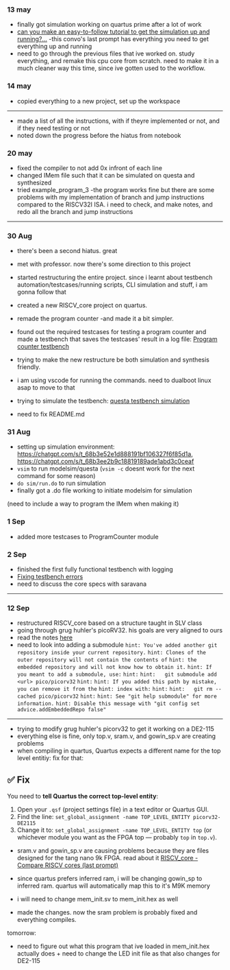 ### 13 may
- finally got simulation working on quartus prime after a lot of work
- [can you make an easy-to-follow tutorial to get the simulation up and running?...](https://www.perplexity.ai/search/can-you-make-an-easy-to-follow-3E0_5UZYRbGqW0mCqE26Vw) -this convo's last prompt has everything you need to get everything up and running
- need to go through the previous files that ive worked on. study everything, and remake this cpu core from scratch. need to make it in a much cleaner way this time, since ive gotten used to the workflow.

### 14 may
- copied everything to a new project, set up the workspace
---
- made a list of all the instructions, with if theyre implemented or not, and if they need testing or not
- noted down the progress before the hiatus from notebook

### 20 may
- fixed the compiler to not add 0x infront of each line
- changed IMem file such that it can be simulated on questa and synthesized 
- tried example_program_3 -the program works fine but there are some problems with my implementation of branch and jump instructions compared to the RISCV32I ISA. i need to check, and make notes, and redo all the branch and jump instructions

----
### 30 Aug
- there's been a second hiatus. great
- met with professor. now there's some direction to this project
- started restructuring the entire project. since i learnt about testbench automation/testcases/running scripts, CLI simulation and stuff, i am gonna follow that

- created a new RISCV_core project on quartus.
- remade the program counter -and made it a bit simpler.
- found out the required testcases for testing a program counter and made a testbench that saves the testcases' result in a log file: [Program counter testbench](https://chatgpt.com/c/68b3447f-b1a4-8330-b84a-c14acbbfe17e)
- trying to make the new restructure be both simulation and synthesis friendly.

- i am using vscode for running the commands. need to dualboot linux asap to move to that
- trying to simulate the testbench: [questa testbench simulation](https://chatgpt.com/c/68b350fe-cd4c-832f-a9e0-d57896a86450)

- need to fix README.md

### 31 Aug
- setting up simulation environment: https://chatgpt.com/s/t_68b3e52e1d888191bf106327f6f85d1a, https://chatgpt.com/s/t_68b3ee2b9c18819189ade1abd3c0ceaf
- `vsim` to run modelsim/questa (`vsim -c` doesnt work for the next command for some reason)
- `do sim/run.do` to run simulation
- finally got a .do file working to initiate modelsim for simulation

(need to include a way to program the IMem when making it)


### 1 Sep
- added more testcases to ProgramCounter module

### 2 Sep
- finished the first fully functional testbench with logging
- [Fixing testbench errors](https://chatgpt.com/c/68b6e851-c094-8325-b1d8-841f7c2958e3)
- need to discuss the core specs with saravana

---
### 12 Sep
- restructured RISCV_core based on a structure taught in SLV class
- going through grug huhler's picoRV32. his goals are very aligned to ours
- read the notes [here](Team/notes.md)
- need to look into adding a submodule
`hint: You've added another git repository inside your current repository.`
`hint: Clones of the outer repository will not contain the contents of`
`hint: the embedded repository and will not know how to obtain it.`
`hint: If you meant to add a submodule, use:`
`hint:`
`hint:   git submodule add <url> pico/picorv32`
`hint:`
`hint: If you added this path by mistake, you can remove it from the`
`hint: index with:`
`hint:`
`hint:   git rm --cached pico/picorv32`
`hint:`
`hint: See "git help submodule" for more information.`
`hint: Disable this message with "git config set advice.addEmbeddedRepo false"`

---
- trying to modify grug huhler's picorv32 to get it working on a DE2-115
- everything else is fine, only top.v, sram.v, and gowin_sp.v are creating problems
- when compiling in quartus, Quartus expects a different name for the top level entitiy: fix for that:
## ✅ Fix
You need to **tell Quartus the correct top-level entity**:
1. Open your `.qsf` (project settings file) in a text editor or Quartus GUI.
2. Find the line:
    `set_global_assignment -name TOP_LEVEL_ENTITY picorv32-DE2115`
3. Change it to:
    `set_global_assignment -name TOP_LEVEL_ENTITY top`
(or whichever module you want as the FPGA top — probably `top` in `top.v`).

- sram.v and gowin_sp.v are causing problems because they are files designed for the tang nano 9k FPGA. read about it [RISCV_core - Compare RISCV cores (last prompt)](https://chatgpt.com/g/g-p-68c2b3f837f88191bf603055f1e243ba/c/68c2b6be-b6d4-832e-8d5e-baee84fe72a3)
- since quartus prefers inferred ram, i will be changing gowin_sp to inferred ram. quartus will automatically map this to it's M9K memory
- i will need to change mem_init.sv to mem_init.hex as well

- made the changes. now the sram problem is probably fixed and everything compiles.

tomorrow:
- need to figure out what this program that ive loaded in mem_init.hex actually does + need to change the LED init file as that also changes for DE2-115